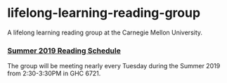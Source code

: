 # lifelong-learning-reading-group

A lifelong learning reading group at the Carnegie Mellon University.


### [Summer 2019 Reading Schedule](https://github.com/MadFunMaker/lifelong-learning-reading-group/wiki/Summer-2019-Reading-Schedule)

The group will be meeting nearly every Tuesday during the Summer 2019 from 2:30-3:30PM in GHC 6721.
